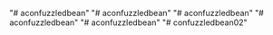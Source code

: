 "# aconfuzzledbean" 
"# aconfuzzledbean" 
"# aconfuzzledbean" 
"# aconfuzzledbean" 
"# aconfuzzledbean" 
"# confuzzledbean02" 
